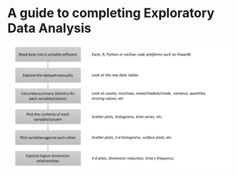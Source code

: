 # A guide to completing Exploratory Data Analysis

![EDA Workflow](assets/img/EDAWorkflow.png "EDA Workflow")